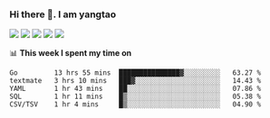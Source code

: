 ### Hi there 👋. I am yangtao 

<!-- **runtu666/runtu666** is a ✨ _special_ ✨ repository because its `README.md` (this file) appears on your GitHub profile. -->

![](https://github-profile-summary-cards.vercel.app/api/cards/profile-details?username=runtu666&theme=github)
![](https://github-profile-summary-cards.vercel.app/api/cards/repos-per-language?username=runtu666&theme=github)
![](https://github-profile-summary-cards.vercel.app/api/cards/most-commit-language?username=runtu666&theme=github)
![](https://github-profile-summary-cards.vercel.app/api/cards/stats?&username=runtu666&theme=github)
![](https://github-profile-summary-cards.vercel.app/api/cards/productive-time?username=runtu666&theme=github)

📊 **This week I spent my time on**
<!--START_SECTION:waka-->
```text
Go         13 hrs 55 mins  ███████████████▓░░░░░░░░░   63.27 % 
textmate   3 hrs 10 mins   ███▓░░░░░░░░░░░░░░░░░░░░░   14.43 % 
YAML       1 hr 43 mins    ██░░░░░░░░░░░░░░░░░░░░░░░   07.86 % 
SQL        1 hr 11 mins    █▒░░░░░░░░░░░░░░░░░░░░░░░   05.38 % 
CSV/TSV    1 hr 4 mins     █▒░░░░░░░░░░░░░░░░░░░░░░░   04.90 % 
```
<!--END_SECTION:waka-->


[comment]: <> (Here are some ideas to get you started:)

[comment]: <> (- 🔭 I’m currently working on tal)

[comment]: <> (- 🌱 I’m currently learning devops)

[comment]: <> (- 👯 I’m looking to collaborate on ...)

[comment]: <> (- 🤔 I’m looking for help with ...)

[comment]: <> (- 💬 Ask me about ...)

[comment]: <> (- 📫 How to reach me: ...)

[comment]: <> (- 😄 Pronouns: ...)

[comment]: <> (- ⚡ Fun fact: ...)
